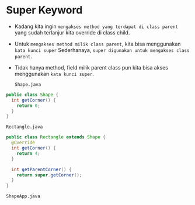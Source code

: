 # Super Keyword

- Kadang kita ingin `mengakses method yang terdapat di class parent` yang sudah terlanjur kita override di class child.

- Untuk `mengakses method milik class parent`, kita bisa menggunakan `kata kunci super` Sederhanaya, `super digunakan untuk mengakses class parent`.

- Tidak hanya method, field milik parent class pun kita bisa akses menggunakan `kata kunci super`.
  
  `Shape.java`

```java
public class Shape {
  int getCorner() {
    return 0;
  }
}
```

`Rectangle.java`

```java
public class Rectangle extends Shape {
  @Override
  int getCorner() {
    return 4;
  }

  int getParentCorner() {
    return super.getCorner();
  }
}
```

`ShapeApp.java`

```java

```
